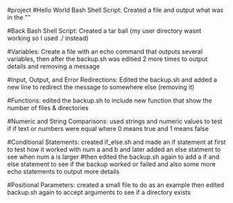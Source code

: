 #project
#Hello World Bash Shell Script: Created a file and output what was in the ""

#Back Bash Shell Script: Created a tar ball (my user directory wasnt working so I used ./ instead)

#Variables: Create a file with an echo command that outputs several variables, then after the backup.sh was editied 2 more times to output details and removing a message

#Input, Output, and Error Redirections: Edited the backup.sh and added a new line to redirect the message to somewhere else (removing it)

#Functions: edited the backup.sh to include new function that show the number of files & directories

#Numeric and String Comparisons: used strings and numeric values to test if if text or numbers were equal where 0 means true and 1 means false

#Conditional Statements: created if_else.sh and made an if statement at first to test how it worked with num a and b and later added an else statment to see when num a is larger
#then edited the backup.sh again to add a if and else statement to see if the backup worked or failed and also some more echo statements to output more details

#Positional Parameters: created a small file to do as an example then edited backup.sh again to accept arguments to see if a directory exists



